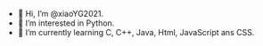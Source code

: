 - 👋 Hi, I’m @xiaoYG2021.
- 👀 I’m interested in Python.
- 🌱 I’m currently learning C, C++, Java, Html, JavaScript ans CSS.
